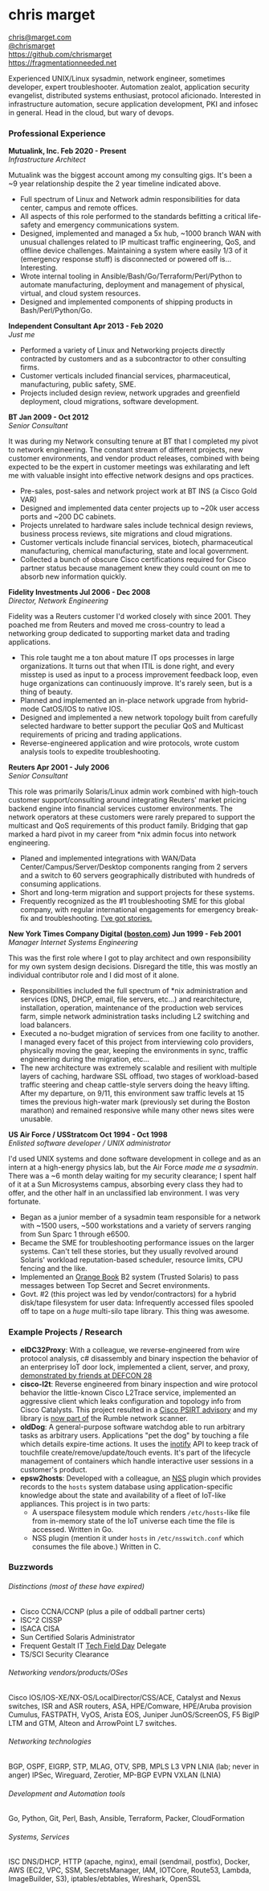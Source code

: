 # chris marget  

chris@marget.com  
[@chrismarget](https://twitter.com/chrismarget)  
https://github.com/chrismarget  
https://fragmentationneeded.net

Experienced UNIX/Linux sysadmin, network engineer, sometimes developer, expert
troubleshooter. Automation zealot, application security evangelist, distributed
systems enthusiast, protocol aficionado. Interested in infrastructure
automation, secure application development, PKI and infosec in general. Head in
the cloud, but wary of devops.

### Professional Experience

**Mutualink, Inc. Feb 2020 - Present**  
*Infrastructure Architect*

Mutualink was the biggest account among my consulting gigs. It's been a ~9 year
relationship despite the 2 year timeline indicated above.

- Full spectrum of Linux and Network admin responsibilities for data center,
campus and remote offices.
- All aspects of this role performed to the standards befitting a critical
life-safety and emergency communications system.
- Designed, implemented and managed a 5x hub, ~1000 branch WAN with unusual
challenges related to IP multicast traffic engineering, QoS, and offline device
challenges. Maintaining a system where easily 1/3 of it (emergency response
stuff) is disconnected or powered off is... Interesting.
- Wrote internal tooling in Ansible/Bash/Go/Terraform/Perl/Python to automate
manufacturing, deployment and management of physical, virtual, and cloud system
resources.
- Designed and implemented components of shipping products in Bash/Perl/Python/Go.


**Independent Consultant Apr 2013 - Feb 2020**  
*Just me*

- Performed a variety of Linux and Networking projects directly contracted by
customers and as a subcontractor to other consulting firms.
- Customer verticals included financial services, pharmaceutical, manufacturing,
public safety, SME.
- Projects included design review, network upgrades and greenfield deployment,
cloud migrations, software development.


**BT Jan 2009 - Oct 2012**  
*Senior Consultant*

It was during my Network consulting tenure at BT that I completed my pivot to
network engineering. The constant stream of different projects, new customer
environments, and vendor product releases, combined with being expected to be
the expert in customer meetings was exhilarating and left me with valuable
insight into effective network designs and ops practices.

- Pre-sales, post-sales and network project work at BT INS (a Cisco Gold VAR)
- Designed and implemented data center projects up to ~20k user access ports and
~200 DC cabinets.
- Projects unrelated to hardware sales include technical design reviews,
business process reviews, site migrations and cloud migrations.
- Customer verticals include financial services, biotech, pharmaceutical
manufacturing, chemical manufacturing, state and local government.
- Collected a bunch of obscure Cisco certifications required for Cisco partner
status because management knew they could count on me to absorb new information
quickly.


**Fidelity Investments Jul 2006 - Dec 2008**  
*Director, Network Engineering*

Fidelity was a Reuters customer I'd worked closely with since 2001. They poached
me from Reuters and moved me cross-country to lead a networking group dedicated
to supporting market data and trading applications.

- This role taught me a ton about mature IT ops processes in large
organizations. It turns out that when ITIL is done right, and every misstep is
used as input to a process improvement feedback loop, even huge organizations
can continuously improve. It's rarely seen, but is a thing of beauty.
- Planned and implemented an in-place network upgrade from hybrid-mode CatOS/IOS
to native IOS.
- Designed and implemented a new network topology built from carefully selected
hardware to better support the peculiar QoS and Multicast requirements of
pricing and trading applications.
- Reverse-engineered application and wire protocols, wrote custom analysis tools
to expedite troubleshooting.


**Reuters Apr 2001 - July 2006**  
*Senior Consultant*

This role was primarily Solaris/Linux admin work combined with high-touch
customer support/consulting around integrating Reuters' market pricing backend
engine into financial services customer environments. The network operators at
these customers were rarely prepared to support the multicast and QoS
requirements of this product family. Bridging that gap marked a hard pivot in my
career from *nix admin focus into network engineering.

- Planed and implemented integrations with WAN/Data Center/Campus/Server/Desktop
components ranging from 2 servers and a switch to 60 servers geographically
distributed with hundreds of consuming applications.
- Short and long-term migration and support projects for these systems.
- Frequently recognized as the #1 troubleshooting SME for this global company,
with regular international engagements for emergency break-fix and
troubleshooting. [I've got stories.](https://www.fragmentationneeded.net/2012/01/dispatches-from-trading-floor-moldudp.html)


**New York Times Company Digital ([boston.com](https://boston.com)) Jun 1999 - Feb 2001**  
*Manager Internet Systems Engineering*

This was the first role where I got to play architect and own responsibility for
my own system design decisions. Disregard the title, this was mostly an
individual contributor role and I did most of it alone.
- Responsibilities included the full spectrum of *nix administration and
services (DNS, DHCP, email, file servers, etc...) and rearchitecture,
installation, operation, maintenance of the production web services farm, simple
network administration tasks including L2 switching and load balancers.
- Executed a no-budget migration of services from one facility to another. I
managed every facet of this project from interviewing colo providers, physically
moving the gear, keeping the environments in sync, traffic engineering during
the migration, etc...
- The new architecture was extremely scalable and resilient with multiple layers
of caching, hardware SSL offload, two stages of workload-based traffic steering
and cheap cattle-style servers doing the heavy lifting. After my departure, on
9/11, this environment saw traffic levels at 15 times the previous high-water
mark (previously set during the Boston marathon) and remained responsive while
many other news sites were unusable.


**US Air Force / USStratcom Oct 1994 - Oct 1998**  
*Enlisted software developer / UNIX administrator*

I'd used UNIX systems and done software development in college and as an intern
at a high-energy physics lab, but the Air Force *made me a sysadmin*. There was
a ~6 month delay waiting for my security clearance; I spent half of it at a Sun
Microsystems campus, absorbing every class they had to offer, and the other half
in an unclassified lab environment. I was very fortunate.
- Began as a junior member of a sysadmin team responsible for a network with
~1500 users, ~500 workstations and a variety of servers ranging from Sun Sparc 1
through e6500.
- Became the SME for troubleshooting performance issues on the larger systems.
Can't tell these stories, but they usually revolved around Solaris' workload
reputation-based scheduler, resource limits, CPU fencing and the like.
- Implemented an [Orange Book](https://en.wikipedia.org/wiki/Rainbow_Series)
B2 system (Trusted Solaris) to pass messages between Top Secret and Secret
environments.
- Govt. #2 (this project was led by vendor/contractors) for a hybrid disk/tape
filesystem for user data: Infrequently accessed files spooled off to tape on a
*huge* multi-silo tape library. This thing was awesome.
  
### Example Projects / Research
- **eIDC32Proxy**: With a colleague, we reverse-engineered from wire protocol
analysis, c# disassembly and binary inspection the behavior of an enterprisey
IoT door lock, implemented a client, server, and proxy, [demonstrated by friends
at DEFCON 28](https://www.youtube.com/watch?v=ghiHXK4GEzE&t=5595s)
- **cisco-l2t**: Reverse engineered from binary inspection and wire protocol
behavior the little-known Cisco L2Trace service, implemented an aggressive
client which leaks configuration and topology info from Cisco Catalysts. This
project resulted in a [Cisco PSIRT advisory](https://tools.cisco.com/security/center/content/CiscoSecurityAdvisory/cisco-sa-20190925-l2-traceroute)
and my library is [now part of](https://www.rumble.run/docs/release-notes/#v256)
the Rumble network scanner.
- **oldDog**: A general-purpose software watchdog able to run arbitrary tasks as
arbitrary users. Applications "pet the dog" by touching a file which details
expire-time actions. It uses the [inotify](https://man7.org/linux/man-pages/man7/inotify.7.html)
API to keep track of touchfile create/remove/update/touch events. It's part of
the lifecycle management of containers which handle interactive user sessions in
a customer's product.
- **epsw2hosts**: Developed with a colleague, an [NSS](https://www.gnu.org/software/libc/manual/html_node/Name-Service-Switch.html)
plugin which provides records to the `hosts` system database using
application-specific knowledge about the state and availability of a fleet of
IoT-like appliances. This project is in two parts:
  - A userspace filesystem module which renders `/etc/hosts`-like file from
  in-memory state of the IoT universe each time the file is accessed. Written in
  Go.
  - NSS plugin (mention it under `hosts` in `/etc/nsswitch.conf` which consumes
    the file above.) Written in C.

### Buzzwords

###### Distinctions (most of these have expired)
* Cisco CCNA/CCNP (plus a pile of oddball partner certs)
* ISC^2 CISSP
* ISACA CISA
* Sun Certified Solaris Administrator
* Frequent Gestalt IT [Tech Field Day](https://techfieldday.com/about/) Delegate
* TS/SCI Security Clearance

###### Networking vendors/products/OSes
Cisco IOS/IOS-XE/NX-OS/LocalDirector/CSS/ACE, Catalyst and Nexus switches, ISR
and ASR routers, ASA, HPE/Comware, HPE/Aruba provision Cumulus, FASTPATH, VyOS,
Arista EOS, Juniper JunOS/ScreenOS, F5 BigIP LTM and GTM, Alteon and ArrowPoint
L7 switches.

###### Networking technologies
BGP, OSPF, EIGRP, STP, MLAG, OTV, SPB, MPLS L3 VPN LNIA (lab; never in anger)
IPSec, Wireguard, Zerotier, MP-BGP EVPN VXLAN (LNIA)

###### Development and Automation tools
Go, Python, Git, Perl, Bash, Ansible, Terraform, Packer, CloudFormation

###### Systems, Services
ISC DNS/DHCP, HTTP (apache, nginx), email (sendmail, postfix), Docker, AWS (EC2,
VPC, SSM, SecretsManager, IAM, IOTCore, Route53, Lambda, ImageBuilder, S3),
iptables/ebtables, Wireshark, OpenSSL
